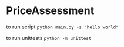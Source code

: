 # PriceAssessment

to run script `python main.py -s "hello world"`

to run unittests `python -m unittest`